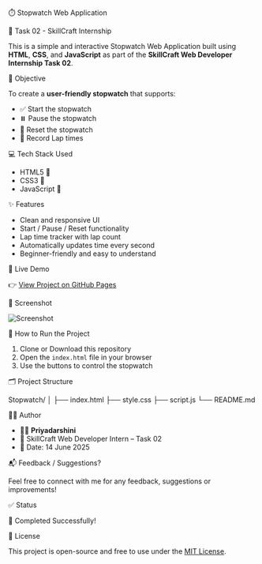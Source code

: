 ⏱️ Stopwatch Web Application

📌 Task 02 - SkillCraft Internship

This is a simple and interactive Stopwatch Web Application built using **HTML**, **CSS**, and **JavaScript** as part of the **SkillCraft Web Developer Internship Task 02**.

🎯 Objective

To create a **user-friendly stopwatch** that supports:
- ✅ Start the stopwatch
- ⏸️ Pause the stopwatch
- 🔁 Reset the stopwatch
- 📍 Record Lap times

 💻 Tech Stack Used

- HTML5 🧱
- CSS3 🎨
- JavaScript 🧠

✨ Features

- Clean and responsive UI
- Start / Pause / Reset functionality
- Lap time tracker with lap count
- Automatically updates time every second
- Beginner-friendly and easy to understand

🚀 Live Demo

👉 [View Project on GitHub Pages](https://DarshiniRaja.github.io/SCT_WD_02/)

 📸 Screenshot
 
![Screenshot ](https://github.com/user-attachments/assets/221adfd2-86b2-4231-b68a-4a1910594d55)



🚀 How to Run the Project

1. Clone or Download this repository
2. Open the `index.html` file in your browser
3. Use the buttons to control the stopwatch

🗂️ Project Structure

Stopwatch/
│
├── index.html 
├── style.css 
├── script.js
└── README.md 

🧑‍💻 Author

- 👩‍💻 **Priyadarshini**
- 🌟 SkillCraft Web Developer Intern – Task 02
- 📅 Date: 14 June 2025

📬 Feedback / Suggestions?

Feel free to connect with me for any feedback, suggestions or improvements!

 ✅ Status

🎉 Completed Successfully!

📜 License

This project is open-source and free to use under the [MIT License](LICENSE).











